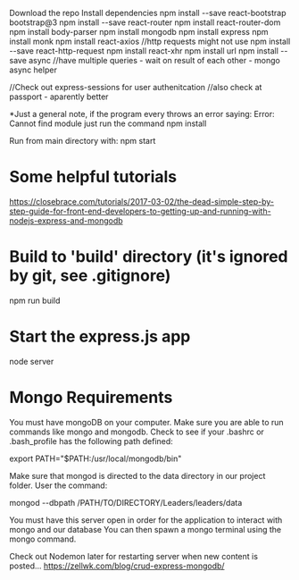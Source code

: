 

Download the repo
Install dependencies
npm install --save react-bootstrap bootstrap@3
npm install --save react-router
npm install react-router-dom
npm install body-parser
npm install mongodb
npm install express
npm install monk
npm install react-axios  //http requests might not use
npm install --save react-http-request
npm install react-xhr
npm install url
npm install --save async //have multiple queries - wait on result of each other - mongo async helper

//Check out express-sessions for user authenitcation
//also check at passport - aparently better

*Just a general note, if the program every throws an error saying:
Error: Cannot find module <XXX>
just run the command
npm install <XXX>

Run from main directory with: 
npm start 

# Some helpful tutorials
https://closebrace.com/tutorials/2017-03-02/the-dead-simple-step-by-step-guide-for-front-end-developers-to-getting-up-and-running-with-nodejs-express-and-mongodb

# Build to 'build' directory (it's ignored by git, see .gitignore)
npm run build

# Start the express.js app
node server


# Mongo Requirements
You must have mongoDB on your computer. 
Make sure you are able to run commands like mongo and mongodb. Check to see if your .bashrc or .bash_profile has the following path defined:

export PATH="$PATH:/usr/local/mongodb/bin"

Make sure that mongod is directed to the data directory in our project folder. User the command:

mongod --dbpath /PATH/TO/DIRECTORY/Leaders/leaders/data

You must have this server open in order for the application to interact with mongo and our database
You can then spawn a mongo terminal using the mongo command.



Check out Nodemon later for restarting server when new content is posted...
https://zellwk.com/blog/crud-express-mongodb/